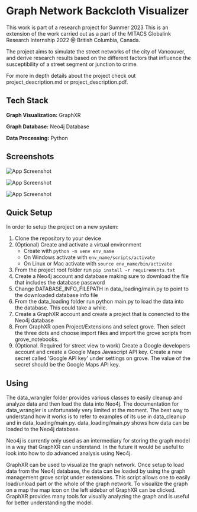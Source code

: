 
# Graph Network Backcloth Visualizer

This work is part of a research project for Summer 2023
This is an extension of the work carried out as a part of the MITACS Globalink Research Internship 2022 @ 
British Columbia, Canada.

The project aims to simulate the street networks of the city of Vancouver, and 
derive research results based on the different factors that influence the 
susceptibility of a street segment or junction to crime.

For more in depth details about the project check out project_description.md or project_description.pdf.

## Tech Stack

**Graph Visualization:** GraphXR

**Graph Database:** Neo4j Database

**Data Processing:** Python

## Screenshots

![App Screenshot](https://i.imgur.com/WMHF2JN.png)

![App Screenshot](https://i.imgur.com/ISKksp2.png)

![App Screenshot](https://i.imgur.com/X6tyhVn.png)

## Quick Setup

In order to setup the project on a new system:
1. Clone the repository to your device
1. (Optional) Create and activate a virtual environment
    - Create with `python -m venv env_name`
    - On Windows activate with `env_name/scripts/activate`
    - On Linux or Mac activate with `source env_name/bin/activate`
1. From the project root folder run `pip install -r requirements.txt`
1. Create a Neo4j account and database making sure to download the file that includes the database password
1. Change DATABASE_INFO_FILEPATH in data_loading/main.py to point to the downloaded database info file
1. From the data_loading folder run python main.py to load the data into the database. This could take a while.
1. Create a GraphXR account and create a project that is conencted to the Neo4j database
1. From GraphXR open Project/Extensions and select grove. Then select the three dots and choose import files and import the grove scripts from grove_notebooks.
1. (Optional. Required for street view to work) Create a Google developers account and create a Google Maps Javascript API key. Create a new secret called 'Google API key' under settings on grove. The value of the secret should be the Google Maps API key.

## Using
The data_wrangler folder provides various classes to easily cleanup and analyze data and then load the data into Neo4j. The documentation for data_wrangler is unfortunately very limited at the moment. The best way to understand how it works is to refer to examples of its use in data_cleanup and in data_loading/main.py. data_loading/main.py shows how data can be loaded to the Neo4j database.

Neo4j is currently only used as an intermediary for storing the graph model in a way that GraphXR can understand. In the future it would be useful to look into how to do advanced analysis using Neo4j.

GraphXR can be used to visualize the graph network. Once setup to load data from the Neo4j database, the data can be loaded
by using the graph management grove script under extensions. This script allows one to easily load/unload part or the whole of the graph network. To visualize the graph on a map the map icon on the left sidebar of GraphXR can be clicked. GraphXR provides many tools for visually analyzing the graph and is useful for better understanding the model.